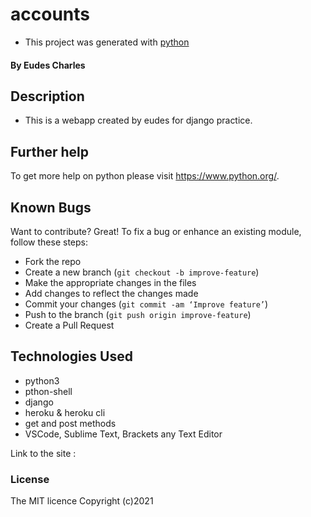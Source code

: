 # accounts
-  This project was generated with [python](https://www.python.org/) 
#### By **Eudes Charles**

## Description
- This is a webapp created by eudes for django practice.

## Further help

To get more help on python please visit https://www.python.org/.

## Known Bugs
Want to contribute? Great!
To fix a bug or enhance an existing module, follow these steps:
- Fork the repo
- Create a new branch (`git checkout -b improve-feature`)
- Make the appropriate changes in the files
- Add changes to reflect the changes made
- Commit your changes (`git commit -am ‘Improve feature’`)
- Push to the branch (`git push origin improve-feature`)
- Create a Pull Request
## Technologies Used
- python3
- pthon-shell
- django
- heroku & heroku cli
- get and post methods
- VSCode, Sublime Text, Brackets any Text Editor



Link to the site : 

### License
The MIT licence Copyright (c)2021
